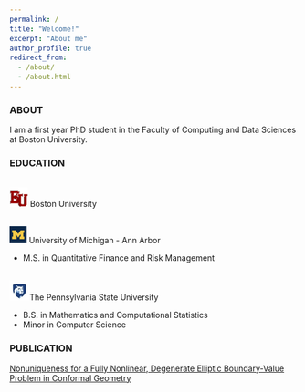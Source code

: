 ```yaml
---
permalink: /
title: "Welcome!"
excerpt: "About me"
author_profile: true
redirect_from: 
  - /about/
  - /about.html
---
```



### ABOUT 

I am a first year PhD student in the Faculty of Computing and Data Sciences at Boston University. 

### EDUCATION

<br/><img src='/images/bu.png'>     Boston University

<br/><img src='/images/UM.png'>     University of Michigan - Ann Arbor

* M.S. in Quantitative Finance and Risk Management

<br/><img src='/images/psu.png'>The Pennsylvania State University

* B.S. in Mathematics and Computational Statistics
* Minor in Computer Science

### PUBLICATION

[Nonuniqueness for a Fully Nonlinear, Degenerate Elliptic Boundary-Value Problem in Conformal Geometry](https://doi.org/10.1016/j.difgeo.2020.101688)

